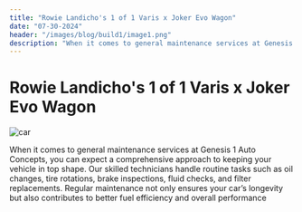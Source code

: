```yaml
---
title: "Rowie Landicho's 1 of 1 Varis x Joker Evo Wagon"
date: "07-30-2024"
header: "/images/blog/build1/image1.png"
description: "When it comes to general maintenance services at Genesis 1 Auto Concepts, you can expect a comprehensive approach to keeping your vehicle in top shape. Our skilled technicians handle routine tasks such as oil changes, tire rotations, brake inspections, fluid checks, and filter replacements. Regular maintenance not only ensures your car’s longevity but also contributes to better fuel efficiency and overall performance"
---
```


# Rowie Landicho's 1 of 1 Varis x Joker Evo Wagon

![car](/images/blog/build1/image1.png)

When it comes to general maintenance services at Genesis 1 Auto Concepts, you can expect a comprehensive approach to keeping your vehicle in top shape. Our skilled technicians handle routine tasks such as oil changes, tire rotations, brake inspections, fluid checks, and filter replacements. Regular maintenance not only ensures your car’s longevity but also contributes to better fuel efficiency and overall performance

